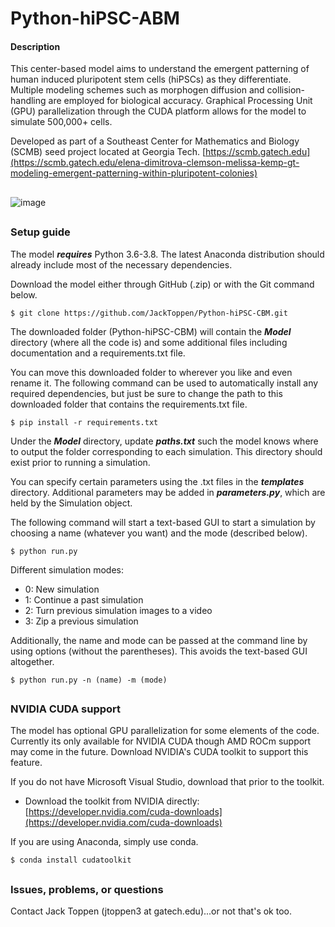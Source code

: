 # Python-hiPSC-ABM
#### Description
This center-based model aims to understand the emergent patterning of human induced pluripotent
 stem cells (hiPSCs) as they differentiate. Multiple modeling schemes such as morphogen diffusion
 and collision-handling are employed for biological accuracy. Graphical Processing Unit (GPU)
 parallelization through the CUDA platform allows for the model to simulate 500,000+ cells.
 
Developed as part of a Southeast Center for Mathematics and Biology (SCMB) seed project
 located at Georgia Tech. [https://scmb.gatech.edu](https://scmb.gatech.edu/elena-dimitrova-clemson-melissa-kemp-gt-modeling-emergent-patterning-within-pluripotent-colonies)

##

![image](![front_page](https://user-images.githubusercontent.com/57497258/119276072-bfd1c500-bbe6-11eb-840d-18df60fc6aac.png))

##

### Setup guide
The model ***requires*** Python 3.6-3.8. The latest Anaconda distribution should already
include most of the necessary dependencies.

Download the model either through GitHub (.zip) or with the Git command below.
```
$ git clone https://github.com/JackToppen/Python-hiPSC-CBM.git
```

The downloaded folder (Python-hiPSC-CBM) will contain the ***Model*** directory (where
all the code is) and some additional files including documentation and a requirements.txt
file. 

You can move this downloaded folder to wherever you like and even rename it. The following
command can be used to automatically install any required dependencies, but just be sure
to change the path to this downloaded folder that contains the requirements.txt file.

```
$ pip install -r requirements.txt
```

Under the ***Model*** directory, update ***paths.txt*** such the model knows where to output 
the folder corresponding to each simulation. This directory should exist prior to running a
simulation.

You can specify certain parameters using the .txt files in the ***templates*** directory. Additional
parameters may be added in ***parameters.py***, which are held by the Simulation object.

The following command will start a text-based GUI to start a simulation by choosing a
name (whatever you want) and the mode (described below).
```
$ python run.py
```
Different simulation modes:
- 0: New simulation
- 1: Continue a past simulation
- 2: Turn previous simulation images to a video
- 3: Zip a previous simulation


Additionally, the name and mode can be passed at the command line by using options
 (without the parentheses). This avoids the text-based GUI altogether.
```
$ python run.py -n (name) -m (mode)
```

##

### NVIDIA CUDA support
The model has optional GPU parallelization for some elements of the code. Currently its only
available for NVIDIA CUDA though AMD ROCm support may come in the future. Download NVIDIA's
CUDA toolkit to support this feature.

If you do not have Microsoft Visual Studio, download that prior to the toolkit. 

- Download the toolkit from NVIDIA directly: [https://developer.nvidia.com/cuda-downloads](https://developer.nvidia.com/cuda-downloads)

If you are using Anaconda, simply use conda.
```
$ conda install cudatoolkit
```

##

### Issues, problems, or questions

Contact Jack Toppen (jtoppen3 at gatech.edu)...or not that's ok too.

##